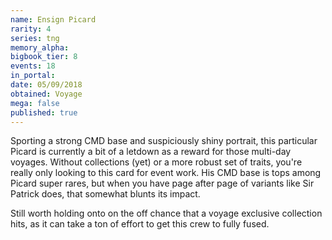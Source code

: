 ```yaml
---
name: Ensign Picard
rarity: 4
series: tng
memory_alpha:
bigbook_tier: 8
events: 18
in_portal:
date: 05/09/2018
obtained: Voyage
mega: false
published: true
---
```


Sporting a strong CMD base and suspiciously shiny portrait, this particular Picard is currently a bit of a letdown as a reward for those multi-day voyages. Without collections (yet) or a more robust set of traits, you're really only looking to this card for event work. His CMD base is tops among Picard super rares, but when you have page after page of variants like Sir Patrick does, that somewhat blunts its impact.

Still worth holding onto on the off chance that a voyage exclusive collection hits, as it can take a ton of effort to get this crew to fully fused.
